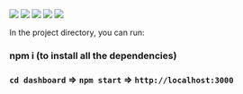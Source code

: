 <img src = "https://i.ibb.co/NTSctJ2/Screenshot-111.png">

<img src = "https://i.ibb.co/yQsfdDK/Screenshot-112.png">

<img src = "https://i.ibb.co/HdPq5G2/Screenshot-113.png">

<img src = "https://i.ibb.co/xHPh919/Screenshot-114.png">

<img src = "https://i.ibb.co/CmxzyXN/Screenshot-115.png">

In the project directory, you can run:
### npm i (to install all the dependencies)

### `cd dashboard` => `npm start` => `http://localhost:3000`